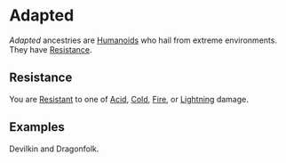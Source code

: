 # Adapted

*Adapted* ancestries are [Humanoids](../../../Resources%20for%20GMs/Creature%20Types/Humanoid.md) who hail from extreme environments. They have [Resistance](Adapted.md#Resistance).

## Resistance

 You are [Resistant](../../../Game%20Procedures/Conditions/Resistant.md) to one of [Acid](../../../Game%20Procedures/Combat/Damage%20Types/Acid.md), [Cold](../../../Game%20Procedures/Combat/Damage%20Types/Cold.md), [Fire](../../../Game%20Procedures/Combat/Damage%20Types/Fire.md), or [Lightning](../../../Game%20Procedures/Combat/Damage%20Types/Lightning.md) damage.

## Examples

Devilkin and Dragonfolk.
